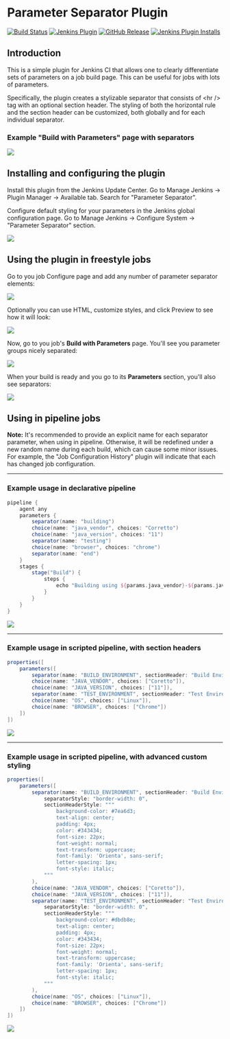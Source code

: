 # Parameter Separator Plugin

[![Build Status](https://ci.jenkins.io/job/Plugins/job/parameter-separator-plugin/job/master/badge/icon)](https://ci.jenkins.io/job/Plugins/job/parameter-separator-plugin/job/master/)
[![Jenkins Plugin](https://img.shields.io/jenkins/plugin/v/parameter-separator.svg)](https://plugins.jenkins.io/parameter-separator)
[![GitHub Release](https://img.shields.io/github/release/jenkinsci/parameter-separator-plugin.svg?label=changelog)](https://github.com/jenkinsci/parameter-separator-plugin/releases/latest)
[![Jenkins Plugin Installs](https://img.shields.io/jenkins/plugin/i/parameter-separator.svg?color=blue)](https://plugins.jenkins.io/parameter-separator)

## Introduction

This is a simple plugin for Jenkins CI that allows one to clearly differentiate sets of parameters on a job build page.
This can be useful for jobs with lots of parameters.

Specifically, the plugin creates a stylizable separator that consists of &lt;hr /&gt; tag with an optional section header.
The styling of both the horizontal rule and the section header can be customized, both globally and for each individual separator.

### Example "Build with Parameters" page with separators

![](github_site/img/job-build-1.png)

## Installing and configuring the plugin

Install this plugin from the Jenkins Update Center. Go to Manage Jenkins -> Plugin Manager -> Available tab. Search for
"Parameter Separator".

Configure default styling for your parameters in the Jenkins global configuration page. Go to Manage Jenkins -> Configure
System -> "Parameter Separator" section.

![](github_site/img/global-config.png)

## Using the plugin in freestyle jobs

Go to you job Configure page and add any number of parameter separator elements:

![](github_site/img/job-config.png)

Optionally you can use HTML, customize styles, and click Preview to see how it will look:

![](github_site/img/job-config-with-preview.png)

Now, go to you job's **Build with Parameters** page. You'll see you parameter groups nicely separated:

![](github_site/img/job-build-4.png)

When your build is ready and you go to its **Parameters** section, you'll also see separators:

![](github_site/img/build-params-4.png)

## Using in pipeline jobs

**Note:** It's recommended to provide an explicit name for each separator parameter, when using in pipeline.
Otherwise, it will be redefined under a new random name during each build, which can cause some minor issues.
For example, the "Job Configuration History" plugin will indicate that each has changed job configuration.

---

### Example usage in declarative pipeline

```groovy
pipeline {
	agent any
	parameters {
		separator(name: "building")
		choice(name: "java_vendor", choices: "Corretto")
		choice(name: "java_version", choices: "11")
		separator(name: "testing")
		choice(name: "browser", choices: "chrome")
		separator(name: "end")
	}
	stages {
		stage("Build") {
			steps {
				echo "Building using ${params.java_vendor}-${params.java_version}"
			}
		}
	}
}
```

![](github_site/img/job-build-3.png)

---

### Example usage in scripted pipeline, with section headers
```groovy
properties([
	parameters([
		separator(name: "BUILD_ENVIRONMENT", sectionHeader: "Build Environment"),
		choice(name: "JAVA_VENDOR", choices: ["Coretto"]),
		choice(name: "JAVA_VERSION", choices: ["11"]),
		separator(name: "TEST_ENVIRONMENT", sectionHeader: "Test Environment"),
		choice(name: "OS", choices: ["Linux"]),
		choice(name: "BROWSER", choices: ["Chrome"])
	])
])
```

![](github_site/img/job-build-2.png)

---

### Example usage in scripted pipeline, with advanced custom styling

```groovy
properties([
	parameters([
		separator(name: "BUILD_ENVIRONMENT", sectionHeader: "Build Environment",
			separatorStyle: "border-width: 0",
			sectionHeaderStyle: """
				background-color: #7ea6d3;
				text-align: center;
				padding: 4px;
				color: #343434;
				font-size: 22px;
				font-weight: normal;
				text-transform: uppercase;
				font-family: 'Orienta', sans-serif;
				letter-spacing: 1px;
				font-style: italic;
			"""
		),
		choice(name: "JAVA_VENDOR", choices: ["Coretto"]),
		choice(name: "JAVA_VERSION", choices: ["11"]),
		separator(name: "TEST_ENVIRONMENT", sectionHeader: "Test Environment",
			separatorStyle: "border-width: 0",
			sectionHeaderStyle: """
				background-color: #dbdb8e;
				text-align: center;
				padding: 4px;
				color: #343434;
				font-size: 22px;
				font-weight: normal;
				text-transform: uppercase;
				font-family: 'Orienta', sans-serif;
				letter-spacing: 1px;
				font-style: italic;
			"""
		),
		choice(name: "OS", choices: ["Linux"]),
		choice(name: "BROWSER", choices: ["Chrome"])
	])
])
```

![](github_site/img/job-build-4.png)

